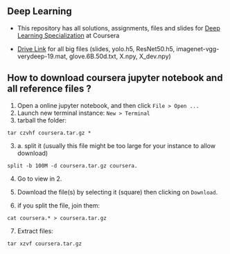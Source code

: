 ## Deep Learning
* This repository has all solutions, assignments, files and slides for [Deep Learning Specialization](https://www.coursera.org/specializations/deep-learning) at Coursera

* [Drive Link](https://drive.google.com/drive/folders/18cWuPh4jSS8f59mH9Py9q1B0kfBc_1Qk?usp=sharing) for all big files (slides, yolo.h5, ResNet50.h5, imagenet-vgg-verydeep-19.mat, glove.6B.50d.txt, X.npy, X_dev.npy)

## How to download coursera jupyter notebook and all reference files ?

1. Open a online jupyter notebook, and then click `File > Open ...`
2. Launch new terminal instance: `New > Terminal`
3. tarball the folder:
```shell
tar czvhf coursera.tar.gz *
```
3. a. split it (usually this file might be too large for your instance to allow download)
```shell
split -b 100M -d coursera.tar.gz coursera.
```
4. Go to view in 2.
5. Download the file(s) by selecting it (square) then clicking on `Download`.

6. if you split the file, join them:
```shell
cat coursera.* > coursera.tar.gz
```
7. Extract files:
```shell
tar xzvf coursera.tar.gz
```